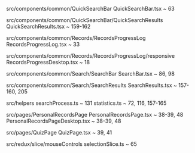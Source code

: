 src/components/common/QuickSearchBar
    QuickSearchBar.tsx ~ 63
    
src/components/common/QuickSearchBar/QuickSearchResults
    QuickSearchResults.tsx ~ 159-162

src/components/common/Records/RecordsProgressLog
    RecordsProgressLog.tsx ~ 33

src/components/common/Records/RecordsProgressLog/responsive
    RecordsProgressDesktop.tsx ~ 18

src/components/common/Search/SearchBar
    SearchBar.tsx ~ 86, 98

src/components/common/Search/SearchResults
    SearchResults.tsx ~ 157-160, 205

src/helpers 
    searchProcess.ts ~ 131
    statistics.ts ~ 72, 116, 157-165

src/pages/PersonalRecordsPage
    PersonalRecordsPage.tsx ~ 38-39, 48
    PersonalRecordsPageDesktop.tsx ~ 38-39, 48

src/pages/QuizPage
    QuizPage.tsx ~ 39, 41

src/redux/slice/mouseControls
    selectionSlice.ts ~ 65
